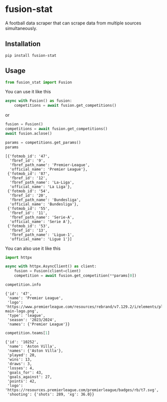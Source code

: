 # fusion-stat

A football data scraper that can scrape data from multiple sources simultaneously.

## Installation

```
pip install fusion-stat
```

## Usage

```python
from fusion_stat import Fusion
```

You can use it like this

```python
async with Fusion() as fusion:
    competitions = await fusion.get_competitions()
```

or

```python
fusion = Fusion()
competitions = await fusion.get_competitions()
await fusion.aclose()
```

```python
params = competitions.get_params()
params
```

    [{'fotmob_id': '47',
      'fbref_id': '9',
      'fbref_path_name': 'Premier-League',
      'official_name': 'Premier League'},
     {'fotmob_id': '87',
      'fbref_id': '12',
      'fbref_path_name': 'La-Liga',
      'official_name': 'La Liga'},
     {'fotmob_id': '54',
      'fbref_id': '20',
      'fbref_path_name': 'Bundesliga',
      'official_name': 'Bundesliga'},
     {'fotmob_id': '55',
      'fbref_id': '11',
      'fbref_path_name': 'Serie-A',
      'official_name': 'Serie A'},
     {'fotmob_id': '53',
      'fbref_id': '13',
      'fbref_path_name': 'Ligue-1',
      'official_name': 'Ligue 1'}]

You can also use it like this

```python
import httpx

async with httpx.AsyncClient() as client:
    fusion = Fusion(client=client)
    competition = await fusion.get_competition(**params[0])
```

```python
competition.info
```

    {'id': '47',
     'name': 'Premier League',
     'logo': 'https://www.premierleague.com/resources/rebrand/v7.129.2/i/elements/pl-main-logo.png',
     'type': 'league',
     'season': '2023/2024',
     'names': {'Premier League'}}

```python
competition.teams[1]
```

    {'id': '10252',
     'name': 'Aston Villa',
     'names': {'Aston Villa'},
     'played': 20,
     'wins': 13,
     'draws': 3,
     'losses': 4,
     'goals_for': 43,
     'goals_against': 27,
     'points': 42,
     'logo': 'https://resources.premierleague.com/premierleague/badges/rb/t7.svg',
     'shooting': {'shots': 289, 'xg': 36.0}}
